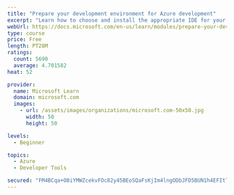 ```yaml
---
title: "Prepare your development environment for Azure development"
excerpt: "Learn how to choose and install the appropriate IDE for your requirements to help you build, deploy, monitor, and scale cloud-hosted solutions."
webUrl: https://docs.microsoft.com/en-us/learn/modules/prepare-your-dev-environment-for-azure-development/
type: course
price: Free
length: PT28M
ratings:
  count: 5690
  average: 4.701582
heat: 52

provider:
  name: Microsoft Learn
  domain: microsoft.com
  images:
    - url: /assets/images/organizations/microsoft.com-50x50.jpg
      width: 50
      height: 50

levels:
  - Beginner

topics:
  - Azure
  - Developer Tools

secured: "FM4BCqa+O8iYMWZcekvFOc82y45BEoSQaFsKjIm4lngODbJFD5BUN1h4EFItTksH/dyiYMhFiR2M1HZpnCzWGGm28Z4vPjxy4kJAQgPDIq9H8UjSeCYxw4H8TumO2NazFPZz9XgMIhzYsjHGMuCJLZHeBfPYDcQ3zV+2I6ch8tH6BTJgdeH6v/dgf/aUvgpe8A8lhMkC/yNn5dKUPHZ/Xcjfzo3wvVDGlnYFeINScF6Qml6/7lighgD+Nj9gYou3xizGFvDHsD0Te4UjefpiyhKJy6HN5sF7dDhz8PHqL+MtuBlZz87zzqsfzikQN+NefIQBpdzGsKWEjF+Osq025Y2EHSYNJ4hev7f76EnbsUzbtm3Hh6GxGwJdgGuNncgecsc+c+clovOJRinig9pSF8g+WqytmFjJ/h8yPM9rlyk=;R8ZAGsavDFZou3ENXmN25g=="
---
```


